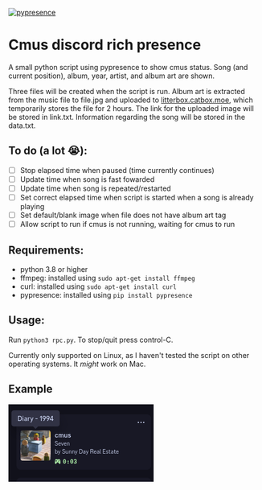 [![pypresence](https://img.shields.io/badge/using-pypresence-00bb88.svg?style=for-the-badge&logo=discord&logoWidth=20)](https://github.com/qwertyquerty/pypresence)
# Cmus discord rich presence
A small python script using pypresence to show cmus status. Song (and current position), album, year, artist, and album art are shown. 

Three files will be created when the script is run. Album art is extracted from the music file to file.jpg and uploaded to [litterbox.catbox.moe](https://litterbox.catbox.moe/), which temporarily stores the file for 2 hours. The link for the uploaded image will be stored in link.txt. Information regarding the song will be stored in the data.txt. 

## To do (a lot 😭):
- [ ] Stop elapsed time when paused (time currently continues)
- [ ] Update time when song is fast fowarded
- [ ] Update time when song is repeated/restarted
- [ ] Set correct elapsed time when script is started when a song is already playing
- [ ] Set default/blank image when file does not have album art tag
- [ ] Allow script to run if cmus is not running, waiting for cmus to run

## Requirements:
- python 3.8 or higher
- ffmpeg: installed using `sudo apt-get install ffmpeg`
- curl: installed using `sudo apt-get install curl`
- pypresence: installed using `pip install pypresence`

## Usage:
Run `python3 rpc.py`. To stop/quit press control-C.

Currently only supported on Linux, as I haven't tested the script on other operating systems. It _might_ work on Mac.

## Example
![Image of a discord rich presence with album art and details](screenshot.png)
